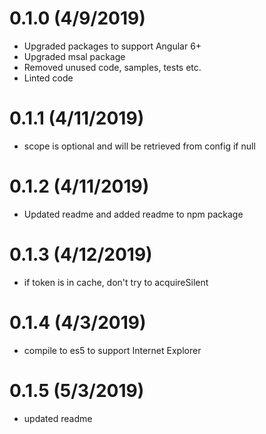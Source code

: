 # 0.1.0 (4/9/2019)
* Upgraded packages to support Angular 6+
* Upgraded msal package
* Removed unused code, samples, tests etc.
* Linted code 

# 0.1.1 (4/11/2019)
* scope is optional and will be retrieved from config if null

# 0.1.2 (4/11/2019)
* Updated readme and added readme to npm package

# 0.1.3 (4/12/2019)
* if token is in cache, don't try to acquireSilent

# 0.1.4 (4/3/2019)
* compile to es5 to support Internet Explorer

# 0.1.5 (5/3/2019)
* updated readme